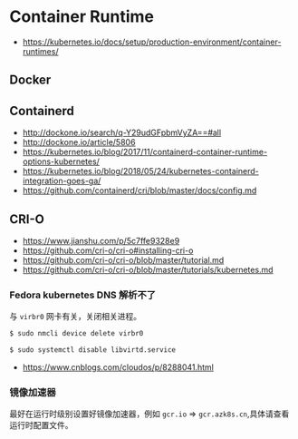 # Container Runtime

* https://kubernetes.io/docs/setup/production-environment/container-runtimes/

## Docker

## Containerd

* http://dockone.io/search/q-Y29udGFpbmVyZA==#all
* http://dockone.io/article/5806
* https://kubernetes.io/blog/2017/11/containerd-container-runtime-options-kubernetes/
* https://kubernetes.io/blog/2018/05/24/kubernetes-containerd-integration-goes-ga/
* https://github.com/containerd/cri/blob/master/docs/config.md

## CRI-O

* https://www.jianshu.com/p/5c7ffe9328e9
* https://github.com/cri-o/cri-o#installing-cri-o
* https://github.com/cri-o/cri-o/blob/master/tutorial.md
* https://github.com/cri-o/cri-o/blob/master/tutorials/kubernetes.md

### Fedora kubernetes DNS 解析不了

与 `virbr0` 网卡有关，关闭相关进程。

```bash
$ sudo nmcli device delete virbr0

$ sudo systemctl disable libvirtd.service
```

* https://www.cnblogs.com/cloudos/p/8288041.html

### 镜像加速器

最好在运行时级别设置好镜像加速器，例如 `gcr.io` => `gcr.azk8s.cn`,具体请查看运行时配置文件。
